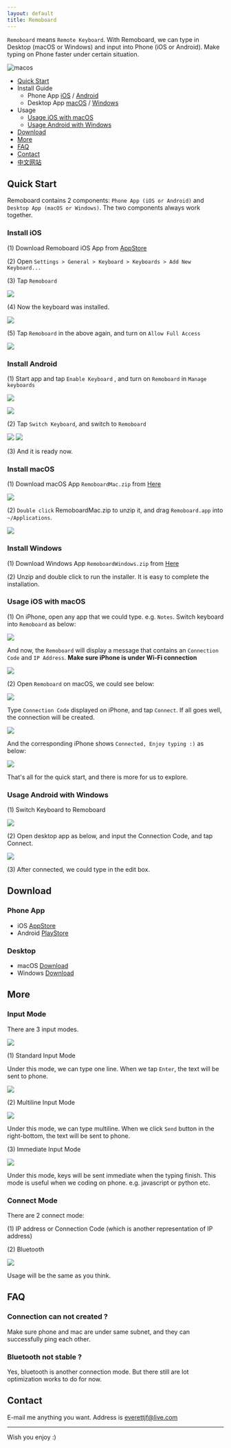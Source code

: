 ```yaml
---
layout: default
title: Remoboard
---
```


`Remoboard` means `Remote Keyboard`. With Remoboard, we can type in Desktop (macOS or Windows) and input into Phone (iOS or Android). Make typing on Phone faster under certain situation.

![macos](/media/macos.png)


- [Quick Start](#quick-start)
- Install Guide 
    - Phone App [iOS](#install-ios) / [Android](#install-android) 
    - Desktop App [macOS](#install-macos) / [Windows](#install-windows)
- Usage
    - [Usage iOS with macOS](#usage-ios-with-macos)
    - [Usage Android with Windows](#usage-android-with-windows)
- [Download](#download)
- [More](#more)
- [FAQ](#faq)
- [Contact](#contact)
- [中文网站](/zhcn)


## Quick Start

Remoboard contains 2 components: `Phone App (iOS or Android)` and `Desktop App (macOS or Windows)`. The two components always work together.


### Install iOS

(1) Download Remoboard iOS App from [AppStore](https://apps.apple.com/us/app/id1474458879)

(2) Open `Settings > General > Keyboard > Keyboards > Add New Keyboard...`

(3) Tap `Remoboard`

![](/media/15664931601904.jpg)

(4) Now the keyboard was installed.

![](/media/15664931284626.jpg)

(5) Tap `Remoboard` in the above again, and turn on `Allow Full Access`

![](/media/15664932680056.jpg)



### Install Android

(1) Start app and tap `Enable Keyboard` , and turn on `Remoboard` in `Manage keyboards`

![](/media/15674788823905.jpg)


![](/media/15674791218223.jpg)

(2) Tap `Switch Keyboard`, and switch to `Remoboard`

![](/media/15674790221849.jpg)
![](/media/15674791417953.jpg)

(3) And it is ready now.


### Install macOS

(1) Download macOS App `RemoboardMac.zip` from [Here](https://github.com/remoboard/remoboard.github.io/releases)

![](/media/15664933426375.jpg)


(2) `Double click` RemoboardMac.zip to unzip it, and drag `Remoboard.app` into `~/Applications`.

![](/media/15664933888645.jpg)

### Install Windows

(1) Download Windows App `RemoboardWindows.zip` from [Here](https://github.com/remoboard/remoboard.github.io/releases)

(2) Unzip and double click to run the installer. It is easy to complete the installation.



### Usage iOS with macOS

(1) On iPhone, open any app that we could type. e.g. `Notes`. Switch keyboard into `Remoboard` as below:

![](/media/15664938843576.jpg)

And now, the `Remoboard` will display a message that contains an `Connection Code` and `IP Address`. **Make sure iPhone is under Wi-Fi connection**

![](/media/15672159587374.jpg)



(2) Open `Remoboard` on macOS, we could see below:

![](/media/15664935874846.jpg)


Type `Connection Code` displayed on iPhone, and tap `Connect`. If all goes well, the connection will be created.

![](/media/15664949917624.jpg)

And the corresponding iPhone shows `Connected, Enjoy typing :)` as below:

![](/media/15672684965687.jpg)

That's all for the quick start, and there is more for us to explore.


### Usage Android with Windows



(1) Switch Keyboard to Remoboard

![](/media/15677832281191.jpg)


(2) Open desktop app as below, and input the Connection Code, and tap Connect.

![](/media/15677836429954.jpg)

(3) After connected, we could type in the edit box.


## Download

### Phone App

- iOS [AppStore](https://apps.apple.com/us/app/id1474458879)
- Android [PlayStore](https://play.google.com/store/apps/details?id=com.everettjf.remoboard)

### Desktop 

- macOS [Download](https://github.com/remoboard/remoboard.github.io/releases)
- Windows [Download](https://github.com/remoboard/remoboard.github.io/releases)

## More

### Input Mode

There are 3 input modes.

![](/media/15664952888164.jpg)

(1) Standard Input Mode

Under this mode, we can type one line. When we tap `Enter`, the text will be sent to phone.

![](/media/15664954761926.jpg)



(2) Multiline Input Mode

![](/media/15664955051046.jpg)

Under this mode, we can type multiline. When we click `Send` button in the right-bottom, the text will be sent to phone.

(3) Immediate Input Mode

![](/media/15664955181476.jpg)

Under this mode, keys will be sent immediate when the typing finish. This mode is useful when we coding on phone. e.g. javascript or python etc.


### Connect Mode

There are 2 connect mode:

(1) IP address or Connection Code (which is another representation of IP address)

(2) Bluetooth

![](/media/15664953486849.jpg)

Usage will be the same as you think.


## FAQ

### Connection can not created ?

Make sure phone and mac are under same subnet, and they can successfully ping each other.

### Bluetooth not stable ?

Yes, bluetooth is another connection mode. But there still are  lot optimization works to do for now.

## Contact

E-mail me anything you want. Address is everettjf@live.com

---

Wish you enjoy :)

